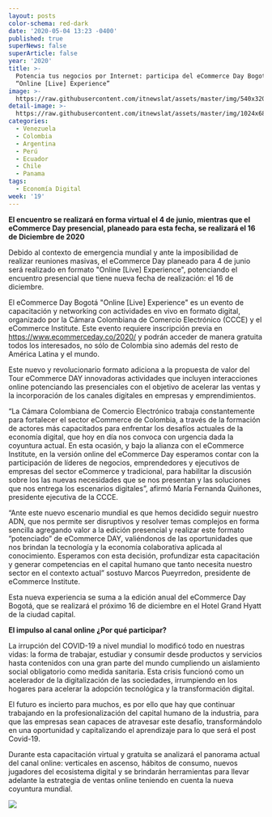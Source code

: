 ```yaml
---
layout: posts
color-schema: red-dark
date: '2020-05-04 13:23 -0400'
published: true
superNews: false
superArticle: false
year: '2020'
title: >-
  Potencia tus negocios por Internet: participa del eCommerce Day Bogotá versión
  “Online [Live] Experience”
image: >-
  https://raw.githubusercontent.com/itnewslat/assets/master/img/540x320/Ecommerce-Bogota-p.jpg
detail-image: >-
  https://raw.githubusercontent.com/itnewslat/assets/master/img/1024x680/Ecommerce-Bogota-g.jpg
categories:
  - Venezuela
  - Colombia
  - Argentina
  - Perú
  - Ecuador
  - Chile
  - Panama
tags:
  - Economía Digital
week: '19'
---
```

**El encuentro se realizará en forma virtual el 4 de junio, mientras que el eCommerce Day presencial, planeado para esta fecha, se realizará el 16 de Diciembre de 2020**

Debido al contexto de emergencia mundial y ante la imposibilidad de realizar reuniones masivas, el eCommerce Day planeado para 4 de junio será realizado en formato "Online [Live] Experience", potenciando el encuentro presencial que tiene nueva fecha de realización: el 16 de diciembre.

El eCommerce Day Bogotá "Online [Live] Experience" es un evento de capacitación y networking con actividades en vivo en formato digital, organizado por la Cámara Colombiana de Comercio Electrónico (CCCE) y el eCommerce Institute. Este evento requiere inscripción previa en https://www.ecommerceday.co/2020/ y podrán acceder de manera gratuita todos los interesados, no sólo de Colombia sino además del resto de América Latina y el mundo.

Este nuevo y revolucionario formato adiciona a la propuesta de valor del Tour eCommerce DAY innovadoras actividades que incluyen interacciones online potenciando las presenciales con el objetivo de acelerar las ventas y la incorporación de los canales digitales en empresas y emprendimientos. 

“La Cámara Colombiana de Comercio Electrónico trabaja constantemente para fortalecer el sector eCommerce de Colombia, a través de la formación de actores más capacitados para enfrentar los desafíos actuales de la economía digital, que hoy en día nos convoca con urgencia dada la coyuntura actual.  En esta ocasión, y bajo la alianza con el eCommerce Institute, en la versión online del eCommerce Day esperamos contar con la participación de líderes de negocios, emprendedores y ejecutivos de empresas del sector eCommerce y tradicional, para habilitar la discusión sobre los las nuevas necesidades que se nos presentan y las soluciones que  nos entrega los escenarios digitales”, afirmó María Fernanda Quiñones, presidente ejecutiva de la CCCE.

“Ante este nuevo escenario mundial es que hemos decidido seguir nuestro ADN, que nos permite ser disruptivos y resolver temas complejos en forma sencilla agregando valor a la edición presencial y realizar este formato ”potenciado” de eCommerce DAY, valiéndonos de las oportunidades que nos brindan la tecnología y la economía colaborativa aplicada al conocimiento. Esperamos con esta decisión, profundizar esta capacitación y generar competencias en el capital humano que tanto necesita nuestro sector en el contexto actual” sostuvo Marcos Pueyrredon, presidente de eCommerce Institute.

Esta nueva experiencia se suma a la edición anual del eCommerce Day Bogotá, que se realizará el próximo 16 de diciembre en el Hotel Grand Hyatt de la ciudad capital.

**El impulso al canal online ¿Por qué participar?**

La irrupción del COVID-19 a nivel mundial lo modificó todo en nuestras vidas: la forma de trabajar, estudiar y consumir desde productos y servicios hasta contenidos con una gran parte del mundo cumpliendo un aislamiento social obligatorio como medida sanitaria. Esta crisis funcionó como un acelerador de la digitalización de las 
sociedades, irrumpiendo en los hogares para acelerar la adopción tecnológica y la transformación digital.

El futuro es incierto para muchos, es por ello que hay que continuar trabajando en la profesionalización del capital humano de la industria, para que las empresas sean capaces de atravesar este desafío, transformándolo en una oportunidad y capitalizando el aprendizaje para lo que será el post Covid-19.

Durante esta capacitación virtual y gratuita se analizará el panorama actual del canal online: verticales en ascenso, hábitos de consumo, nuevos jugadores del ecosistema digital y se brindarán herramientas para llevar adelante la estrategia de ventas online teniendo en cuenta la nueva coyuntura mundial.

<img src="https://tracker.metricool.com/c3po.jpg?hash=56f88a41e39ab42c063cc51676587a04"/>